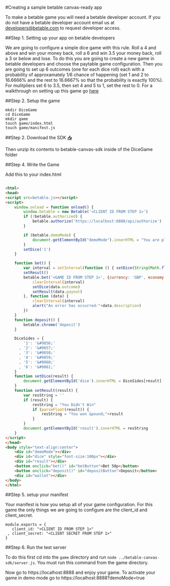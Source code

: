#Creating a sample betable canvas-ready app

To make a betable game you will need a betable developer account. If you do not have a betable developer account email us at [developers@betable.com](mailto:developers@betable.com?Subject=Request%20for%20a%20Betable%20XHR%20developer%20account%20&Body=Tell%20us%20a%20little%20bit%20about%20yourself%20and%20why%20you%20want%20to%20become%20a%20betable%20developer) to request developer access.

##Step 1. Setting up your app on betable developers

We are going to configure a simple dice game with this rule. Roll a 4 and above and win your money back, roll a 6 and win 3.5 your money back, roll a 3 or below and lose. To do this you are going to create a new game in betable developers and choose the paytable game configuration. Then you are going to set up 6 outcomes (one for each dice roll) each with a probability of approxamately 1/6 chance of happening (set 1 and 2 to 16.6666% and the rest to 16.6667% so that the probability is exactly 100%). For mulitpliers set 6 to 3.5, then set 4 and 5 to 1, set the rest to 0. For a walkthrough on setting up this game go [here](DICE_GAME_SETUP.md)

##Step 2. Setup the game

```
mkdir DiceGame
cd DiceGame
mkdir game
touch game/index.html
touch game/manifest.js

```

##Step 2. Download the SDK [:inbox_tray:](http://google.com)

Then unzip its contents to betable-canvas-sdk inside of the DiceGame folder

##Step 4. Write the Game

Add this to your index.html


```html

<html>
<head>
<script src=betable.js></script>
<script>
    window.onload = function onload() {
        window.betable = new Betable('<CLIENT ID FROM STEP 1>')
        if (!betable.authorized) {
            betable.authorize('https://localhost:8888/api/authorize')
        }

        if (betable.demoMode) {
            document.getElementById("demoMode").innerHTML = "You are playing in Demo Mode"
        }
        setDice('1')    
    }

    function bet() {
        var interval = setInterval(function () { setDice(String(Math.floor(Math.random()*6)+1)) }, 100)
        setResult()
        betable.bet('<GAME ID FROM STEP 1>', {currency: 'GBP', economy: 'sandbox', wager: '0.50'}, function (data) {
            clearInterval(interval)
            setDice(data.outcome)
            setResult(data.payout)
        }, function (data) {
            clearInterval(interval)
            alert("An error has occurred:"+data.description)
        })
    }
    function deposit() {
        betable.chrome('deposit')
    }

    DiceSides = {
        '1': '&#9856;'
      , '2': '&#9857;'
      , '3': '&#9858;'
      , '4': '&#9859;'
      , '5': '&#9860;'
      , '6': '&#9861;'
    }
    function setDice(result) {
        document.getElementById('dice').innerHTML = DiceSides[result]
    }
    function setResult(result) {
        var resString = ''
        if (result) {
            resString = "You Didn't Win"
            if (parseFloat(result)) {
                resString = "You won &pound;"+result
            }
        }
        document.getElementById('result').innerHTML = resString
    }
</script>
</head>
<body style="text-align:center">
    <div id="demoMode"></div>
    <div id="dice" style="font-size:100px"></div>
    <div id="result"></div>
    <button onclick="bet()" id="betButton">Bet 50p</button>
    <button onclick="deposit()" id="depositButton">Deposit</button>
    <div id="wallet"></div>
</body>
</html>

```

##Step 5. setup your manifest

Your manifest is how you setup all of your game configuration. For this game the only things we are going to configure are the client_id and client_secret.

```
module.exports = {
   client_id: "<CLIENT ID FROM STEP 1>"
 , client_secret: "<CLIENT SECRET FROM STEP 1>"
}
```

##Step 6. Run the test server

To do this first cd into the `game` directory and run `node ../betable-canvas-sdk/server.js`. You must run this command from the game directory.

Now go to https://localhost:8888 and enjoy your game. To activate your game in demo mode go to https://localhost:8888?demoMode=true


